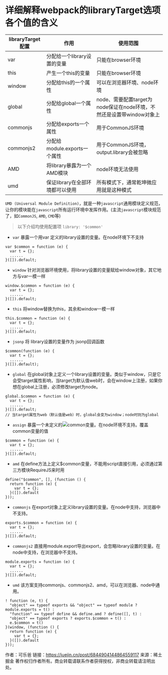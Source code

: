 # 详细解释webpack的libraryTarget选项各个值的含义

| libraryTarget配置 | 作用                            | 使用范围                                                     |
| ----------------- | ------------------------------- | ------------------------------------------------------------ |
| var               | 分配给一个library设置的变量     | 只能在browser环境                                            |
| this              | 产生一个this的变量              | 只能在browser环境                                            |
| window            | 分配给this的一个属性            | 可以在浏览器环境、node环境                                   |
| global            | 分配给global一个属性            | node、需要配置target为node保证在node环境，不然还是设置带window对象上 |
| commonjs          | 分配给exports一个属性           | 用于CommonJS环境                                             |
| commonjs2         | 分配给module.exports一个属性    | 用于CommonJS环境，output.library会被忽略                     |
| AMD               | 将library暴露为一个AMD模块      | node环境无法使用                                             |
| umd               | 保证library在全部环境都可以使用 | 所有模式下，通常乾坤微应用就是这种模式                       |

`UMD (Universal Module Definition)`，就是一种`javascript`通用模块定义规范，让你的模块能在`javascript`所有运行环境中发挥作用。(主流`javascript`模块规范了，如`CommonJS`, `AMD`, `CMD`等)



> 以下介绍均使用配置项 `library: '$common'`

- `var` 暴露一个用var 定义的library设置的变量。在node环境下不支持

```
var $common = function (e) {
  var t = {};
  ......
}([]).default;

```

- `window` 针对浏览器环境使用，将library设置的变量赋给window对象，其它地方与var一模一样

```
window.$common = function (e) {
  var t = {};
  ......
}([]).default;

```

- `this` 将window替换为this，其余和window一模一样

```
this.$common = function (e) {
  var t = {};
  ......
}([]).default;

```

- `jsonp` 将 library设置的变量作为 jsonp回调函数

```
$common(function (e) {
  var t = {};
  ......
}([]).default);

```

- `global`  在global对象上定义一个library设置的变量。类似于window，只是它会受target属性影响，当target为默认值web时，会在window上注册，如果你想在global上注册，必须修改target为node。

```
global.$common = function (e) {
  var t = {};
  ......
}([]).default;
// 当target属性为web（默认值是web）时，global会变为window；node时则为global

```

- `assign` 暴露一个未定义的![common变量。在node环境不支持。覆盖](https://juejin.cn/equation?tex=common%E5%8F%98%E9%87%8F%E3%80%82%E5%9C%A8node%E7%8E%AF%E5%A2%83%E4%B8%8D%E6%94%AF%E6%8C%81%E3%80%82%E8%A6%86%E7%9B%96)common变量的值

```
$common = function (e) {
  var t = {};
  ......
}([]).default;

```

- `amd` 在define方法上定义$common变量，不能用script直接引用，必须通过第三方模块RequireJS来时用

```
define("$common", [], (function () {
  return function (e) {
    var t = {};
  }([]).default
}));

```

- `commonjs` 在export对象上定义library设置的变量。在node中支持，浏览器中不支持。

```
exports.$common = function (e) {
  var t = {};
  ......
}([]).default;

```

- `commonjs2` 直接用module.export导出export，会忽略library设置的变量。在node中支持，在浏览器中不支持。

```
module.exports = function (e) {
  var t = {};
  ......
}([]).default;

```

- `umd` 该方案支持commonjs、commonjs2、amd，可以在浏览器、node中通用。

```
! function (e, t) {
  "object" == typeof exports && "object" == typeof module ? module.exports = t() :
  "function" == typeof define && define.amd ? define([], t) :
  "object" == typeof exports ? exports.$common = t() :
  e.$common = t()
}(window, (function () {
  return function (e) {
    var t = {};
  }([]).default
}));
```


作者：可乐爸
链接：https://juejin.cn/post/6844904144864559117
来源：稀土掘金
著作权归作者所有。商业转载请联系作者获得授权，非商业转载请注明出处。